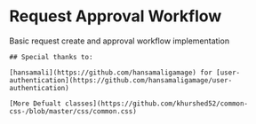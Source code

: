 # Request Approval Workflow

Basic request create and approval workflow implementation

``````
## Special thanks to:

[hansamali](https://github.com/hansamaligamage) for [user-authentication](https://github.com/hansamaligamage/user-authentication)

[More Defualt classes](https://github.com/khurshed52/common-css-/blob/master/css/common.css)

``````